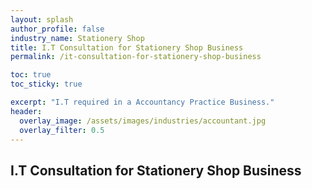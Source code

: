 ```yaml
---
layout: splash 
author_profile: false 
industry_name: Stationery Shop
title: I.T Consultation for Stationery Shop Business
permalink: /it-consultation-for-stationery-shop-business

toc: true
toc_sticky: true

excerpt: "I.T required in a Accountancy Practice Business."
header:
  overlay_image: /assets/images/industries/accountant.jpg
  overlay_filter: 0.5 
---
```


## I.T Consultation for Stationery Shop Business